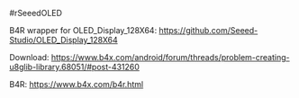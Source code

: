 #rSeeedOLED

B4R wrapper for OLED_Display_128X64:  https://github.com/Seeed-Studio/OLED_Display_128X64

Download: https://www.b4x.com/android/forum/threads/problem-creating-u8glib-library.68051/#post-431260

B4R: https://www.b4x.com/b4r.html

